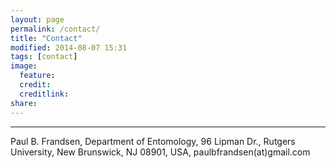 ```yaml
---
layout: page
permalink: /contact/
title: "Contact"
modified: 2014-08-07 15:31
tags: [contact]
image:
  feature: 
  credit: 
  creditlink: 
share: 
---
```


-----

Paul B. Frandsen,
Department of Entomology,
96 Lipman Dr.,
Rutgers University,
New Brunswick, NJ 08901,
USA,
paulbfrandsen(at)gmail.com
